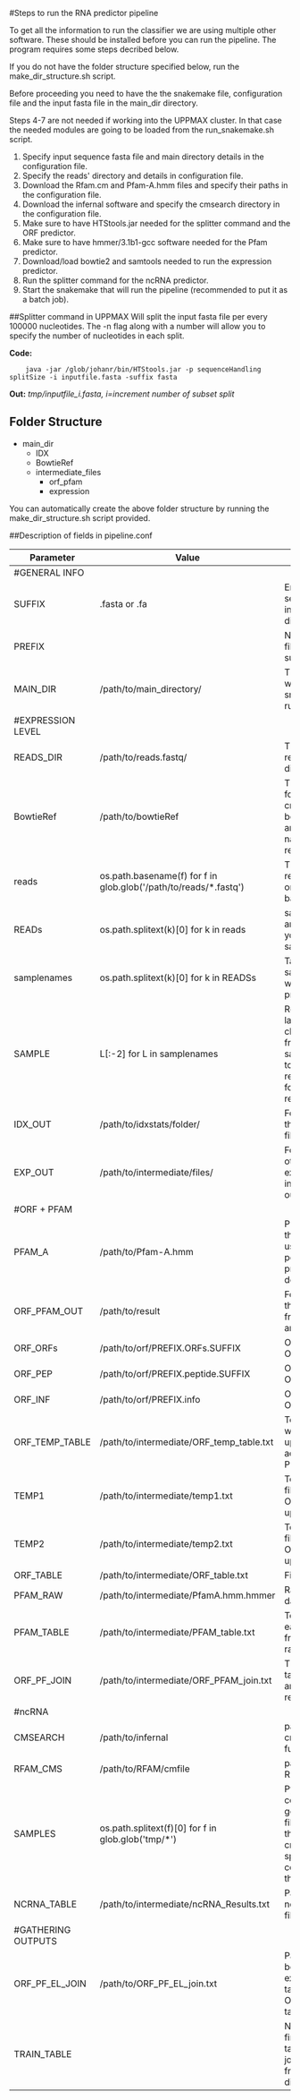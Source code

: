 

#Steps to run the RNA predictor pipeline

To get all the information to run the classifier we are using multiple other software. These should be installed before you can run the pipeline.
The program requires some steps decribed below. 

If you do not have the folder structure specified below, run the make_dir_structure.sh script.

Before proceeding you need to have the the snakemake file, configuration file and the input fasta
file in the main_dir directory.

Steps 4-7 are not needed if working into the UPPMAX cluster. In that case the needed modules are going to be loaded from the run_snakemake.sh script.

1. Specify input sequence fasta file and main directory details in the configuration file.
2. Specify the reads' directory and details in configuration file.
3. Download the Rfam.cm and Pfam-A.hmm files and specify their paths in the configuration file.
4. Download the infernal software and specify the cmsearch directory in the configuration file.
5. Make sure to have HTStools.jar needed for the splitter command and the ORF predictor.
6. Make sure to have hmmer/3.1b1-gcc software needed for the Pfam predictor.
7. Download/load bowtie2 and samtools needed to run the expression predictor.
8. Run the splitter command for the ncRNA predictor.
9. Start the snakemake that will run the pipeline (recommended to put it as a batch job).




##Splitter command in UPPMAX
Will split the input fasta file per every 100000 nucleotides. The -n flag along with a number will allow you to specify the number of nucleotides in each split. 


**Code:**

```
    java -jar /glob/johanr/bin/HTStools.jar -p sequenceHandling splitSize -i inputfile.fasta -suffix fasta
```

**Out:**
*tmp/inputfile_i.fasta, i=increment number of subset split*

## Folder Structure

  * main_dir
     * IDX
     * BowtieRef
     * intermediate_files
        * orf_pfam
        * expression

You can automatically create the above folder structure by running the make_dir_structure.sh script provided.

##Description of fields in pipeline.conf


Parameter|Value|Comment
---|-----|-------
#GENERAL INFO||
SUFFIX|.fasta or .fa|End of input sequence file in below main directory 
PREFIX||Name of input file without suffix|
MAIN_DIR|/path/to/main_directory/| The directory which snakemake will run
#EXPRESSION LEVEL||
READS_DIR|/path/to/reads.fastq/|The path to the reads directory
BowtieRef|/path/to/bowtieRef| The path to the folder which creates the bowtie2 index and also names the ref.files
reads|os.path.basename(f) for f in glob.glob('/path/to/reads/*.fastq') | The path to the reads and will only take the basename
READs| os.path.splitext(k)[0] for k in reads | same as above and will give you sample_1.fastq
samplenames|os.path.splitext(k)[0] for k in READSs| Takes the sample names without the prefix
SAMPLE|L[:-2] for L in samplenames| Removes the last 2 characters from the sample name to remove the read direction for pair end reads.
IDX_OUT|/path/to/idxstats/folder/ |Folder for all the idxstats files created
EXP_OUT|/path/to/intermediate/files/| Folder for the other expression intermediate outputs
#ORF + PFAM||
PFAM_A|/path/to/Pfam-A.hmm|PFAM library that will be used to find potential protein domains
ORF_PFAM_OUT|/path/to/result|Folder for all the outputs from PFAM and ORF
ORF_ORFs|/path/to/orf/PREFIX.ORFs.SUFFIX|Output from ORF 
ORF_PEP|/path/to/orf/PREFIX.peptide.SUFFIX|Output from ORF 
ORF_INF|/path/to/orf/PREFIX.info|Output from ORF
ORF_TEMP_TABLE|/path/to/intermediate/ORF_temp_table.txt|Temp orf table which will be updated according to PFAM out
TEMP1|/path/to/intermediate/temp1.txt|Temporary files for the ORF table update
TEMP2|/path/to/intermediate/temp2.txt|Temporary files for the ORF table update
ORF_TABLE|/path/to/intermediate/ORF_table.txt| Final ORF table
PFAM_RAW|/path/to/intermediate/PfamA.hmm.hmmer| Raw PFAM data (result)
PFAM_TABLE|/path/to/intermediate/PFAM_table.txt| Top hits for each contig from PFAM raw data
ORF_PF_JOIN|/path/to/intermediate/ORF_PFAM_join.txt| The joined table from ORF and PFAM result
#ncRNA||
CMSEARCH|/path/to/infernal|path to infernal cmsearch function
RFAM_CMS|/path/to/RFAM/cmfile| path to the RFAM.cm file
SAMPLES|os.path.splitext(f)[0] for f in glob.glob('tmp/*')| Python command to get all the filenames of the split files created by the splitter command in the tmp/ folder
NCRNA_TABLE|/path/to/intermediate/ncRNA_Results.txt| Path to the ncRNA result file
#GATHERING OUTPUTS||
ORF_PF_EL_JOIN|/path/to/ORF_PF_EL_join.txt| Path to the join between expression table and ORF+Pfam table
TRAIN_TABLE||Name of the final result table with the join results from all the different parts


